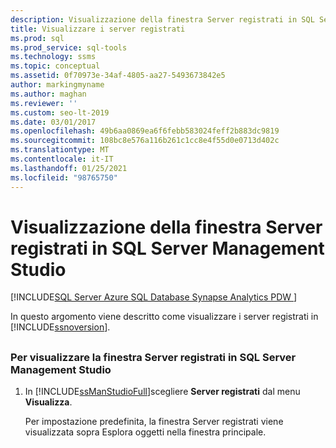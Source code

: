 ```yaml
---
description: Visualizzazione della finestra Server registrati in SQL Server Management Studio
title: Visualizzare i server registrati
ms.prod: sql
ms.prod_service: sql-tools
ms.technology: ssms
ms.topic: conceptual
ms.assetid: 0f70973e-34af-4805-aa27-5493673842e5
author: markingmyname
ms.author: maghan
ms.reviewer: ''
ms.custom: seo-lt-2019
ms.date: 03/01/2017
ms.openlocfilehash: 49b6aa0869ea6f6febb583024feff2b883dc9819
ms.sourcegitcommit: 108bc8e576a116b261c1cc8e4f55d0e0713d402c
ms.translationtype: MT
ms.contentlocale: it-IT
ms.lasthandoff: 01/25/2021
ms.locfileid: "98765750"
---
```

# <a name="view-registered-servers-in-sql-server-management-studio"></a>Visualizzazione della finestra Server registrati in SQL Server Management Studio

[!INCLUDE[SQL Server Azure SQL Database Synapse Analytics PDW ](../../includes/applies-to-version/sql-asdb-asdbmi-asa-pdw.md)]

In questo argomento viene descritto come visualizzare i server registrati in [!INCLUDE[ssnoversion](../../includes/ssnoversion-md.md)].

## <a name="SSMSProcedure"></a>

### <a name="to-view-registered-servers-in-sql-server-management-studio"></a>Per visualizzare la finestra Server registrati in SQL Server Management Studio  

1. In [!INCLUDE[ssManStudioFull](../../includes/ssmanstudiofull-md.md)]scegliere **Server registrati** dal menu **Visualizza**.

    Per impostazione predefinita, la finestra Server registrati viene visualizzata sopra Esplora oggetti nella finestra principale.
